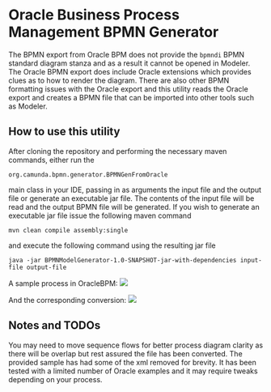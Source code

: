 # Oracle Business Process Management BPMN Generator
The BPMN export from Oracle BPM does not provide the ```bpmndi``` BPMN standard diagram stanza and as a result it cannot be opened in Modeler. The Oracle BPMN export does include Oracle extensions which provides clues as to how to render the diagram. There are also other BPMN formatting issues with the Oracle export and this utility reads the Oracle export and creates a BPMN file that can be imported into other tools such as Modeler.

## How to use this utility
After cloning the repository and performing the necessary maven commands, either run the

```org.camunda.bpmn.generator.BPMNGenFromOracle```

main class in your IDE, passing in as arguments the input file and the output file or generate an executable jar file. The contents of the input file will be read and the output BPMN file will be generated. If you wish to generate an executable jar file issue the following maven command

```mvn clean compile assembly:single```

and execute the following command using the resulting jar file

```java -jar BPMNModelGenerator-1.0-SNAPSHOT-jar-with-dependencies input-file output-file```

A sample process in OracleBPM:
![](./readme_images/Oracle.PNG)

And the corresponding conversion:
![](./readme_images/Converted.PNG)

## Notes and TODOs
You may need to move sequence flows for better process diagram clarity as there will be overlap but rest assured the file has been converted. The provided sample has had some of the xml removed for brevity. It has been tested with a limited number of Oracle examples and it may require tweaks depending on your process.
